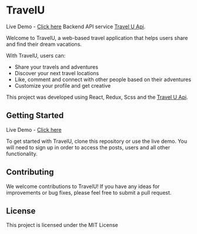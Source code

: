 # TravelU
Live Demo - [Click here](https://travel-u.netlify.app/)
Backend API service [Travel U Api](https://github.com/DorPlaut/TravelU-Server).


Welcome to TravelU, a web-based travel application that helps users share and find their dream vacations.

With TravelU, users can:

-   Share your travels and adventures
-   Discover your next travel locations
-   Like, comment and connect with other people based on their adventures
-   Customize your profile and get creative 

This project was developed using React, Redux, Scss and the [Travel U Api](https://github.com/DorPlaut/TravelU-Server).

## Getting Started
Live Demo - [Click here](https://travel-u.netlify.app/)

To get started with TravelU, clone this repository or use the live demo. You will need to sign up  in order to access the posts, users and all other functionality.

## Contributing

We welcome contributions to TravelU! If you have any ideas for improvements or bug fixes, please feel free to submit a pull request.

## License

This project is licensed under the MIT License 
